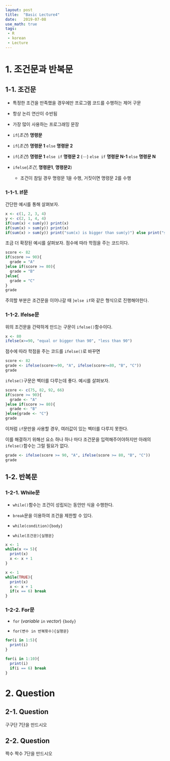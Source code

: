 ```yaml
---
layout: post
title:  "Basic Lecture4"
date:   2019-07-08
use_math: true
tags:
 - R
 - korean
 - Lecture
---
```


# 1. 조건문과 반복문

## 1-1. 조건문

- 특정한 조건을 만족했을 경우에만 프로그램 코드를 수행하는 제어 구문

- 항상 논리 연산이 수반됨

- 가장 많이 사용하는 프로그래밍 문장

- `if`(*조건*) **명령문**

- `if`(*조건*) **명령문 1** `else` **명령문 2**

- `if`(*조건*) **명령문 1** `else if` **명령문 2** ($\cdots$) `else if` **명령문 N-1** `else` **명령문 N**

- `ifelse`(*조건*, **명령문1**, **명령문2**)

    + 조건이 참일 경우 명령문 1을 수행, 거짓이면 명령문 2를 수행

### 1-1-1. If문

간단한 예시를 통해 살펴보자.
```r
x <- c(1, 2, 3, 4)
y <- c(2, 1, 4, 4)
if(sum(x) < sum(y)) print(x)
if(sum(x) > sum(y)) print(x)
if(sum(x) > sum(y)) print("sum(x) is bigger than sum(y)") else print("sum(y) is bigger or equal than sum(x)")
```

조금 더 확장된 예시를 살펴보자. 점수에 따라 학점을 주는 코드이다.
```r
score <- 82
if(score >= 90){
  grade = "A"
}else if(score >= 80){
  grade = "B"
}else{
  grade = "C"
}
grade
```

주의할 부분은 조건문을 이어나갈 때 `}else if`와 같은 형식으로 진행해야한다.

### 1-1-2. Ifelse문

위의 조건문을 간략하게 만드는 구문이 `ifelse()`함수이다.
```r
x <- 80
ifelse(x>=90, "equal or bigger than 90", "less than 90")
```

점수에 따라 학점을 주는 코드를 `ifelse()`로 바꾸면
```r
score <- 82
grade <- ifelse(score>=90, "A", ifelse(score>=80, "B", "C"))
grade
```

`ifelse()`구문은 벡터를 다루는데 좋다. 예시를 살펴보자.
```r
score <- c(75, 82, 92, 66)
if(score >= 90){
  grade <- "A"
}else if(score >= 80){
  grade <- "B"
}else{grade <- "C"}
grade
```

이처럼 `if`문만을 사용할 경우, 여러값이 있는 벡터를 다루지 못한다. 

이를 해결하기 위해선 요소 하나 하나 마다 조건문을 입력해주어야하지만 아래의 `ifelse()`함수는 그럴 필요가 없다.
```r
grade <- ifelse(score >= 90, "A", ifelse(score >= 80, "B", "C"))
grade
```

## 1-2. 반복문

### 1-2-1. While문

- `while()`함수는 조건이 성립되는 동안만 식을 수행한다.

- `break`문을 이용하여 조건을 제한할 수 있다.

- `while(condition){body}`

- `while(조건문){실행문}`

```r
x <- 1
while(x <= 5){
  print(x)
  x <- x + 1
}
```

```r
x <- 1
while(TRUE){
  print(x)
  x <- x + 1
  if(x == 6) break
}
```

### 1-2-2. For문

- `for` (*variable* `in` *vector*) `{body}`

- `for(변수 in 반복횟수){실행문}`

```r
for(i in 1:5){
  print(i)
}
```

```r
for(i in 1:10){
  print(i)
  if(i == 6) break
}
```

# 2. Question

## 2-1. Question

구구단 7단을 만드시오

## 2-2. Question

짝수 짝수 7단을 만드시오

